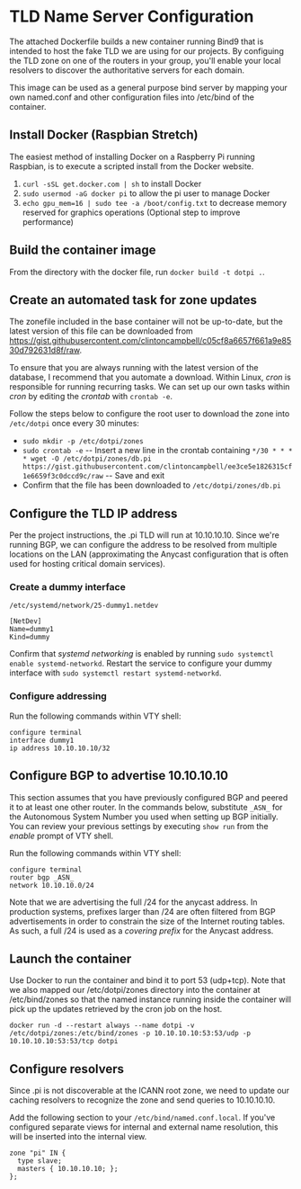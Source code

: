 # TLD Name Server Configuration
The attached Dockerfile builds a new container running Bind9 that is intended to host the fake TLD we are using for our projects. By configuing the TLD zone on one of the routers in your group, you'll enable your local resolvers to discover the authoritative servers for each domain.

This image can be used as a general purpose bind server by mapping your own named.conf and other configuration files into /etc/bind of the container.

## Install Docker (Raspbian Stretch)
The easiest method of installing Docker on a Raspberry Pi running Raspbian, is to execute a scripted install from the Docker website. 

1. `curl -sSL get.docker.com | sh` to install Docker
2. `sudo usermod -aG docker pi` to allow the pi user to manage Docker
3. `echo gpu_mem=16 | sudo tee -a /boot/config.txt` to decrease memory reserved for graphics operations (Optional step to improve performance)

## Build the container image
From the directory with the docker file, run `docker build -t dotpi .`.

## Create an automated task for zone updates
The zonefile included in the base container will not be up-to-date, but the latest version of this file can be downloaded from https://gist.githubusercontent.com/clintoncampbell/c05cf8a6657f661a9e8530d792631d8f/raw.

To ensure that you are always running with the latest version of the database, I recommend that you automate a download. Within Linux, _cron_ is responsible for running recurring tasks. We can set up our own tasks within _cron_ by editing the _crontab_ with `crontab -e`. 

Follow the steps below to configure the root user to download the zone into `/etc/dotpi` once every 30 minutes:

- `sudo mkdir -p /etc/dotpi/zones`
- `sudo crontab -e`
-- Insert a new line in the crontab containing `*/30 * * * * wget -O /etc/dotpi/zones/db.pi https://gist.githubusercontent.com/clintoncampbell/ee3ce5e1826315cf1e6659f3c0dccd9c/raw`
-- Save and exit
- Confirm that the file has been downloaded to `/etc/dotpi/zones/db.pi`

## Configure the TLD IP address
Per the project instructions, the .pi TLD will run at 10.10.10.10. Since we're running BGP, we can configure the address to be resolved from multiple locations on the LAN (approximating the Anycast configuration that is often used for hosting critical domain services).

### Create a dummy interface
`/etc/systemd/network/25-dummy1.netdev`
```
[NetDev]
Name=dummy1
Kind=dummy
```
Confirm that _systemd networking_ is enabled by running `sudo systemctl enable systemd-networkd`. Restart the service to configure your dummy interface with `sudo systemctl restart systemd-networkd`.

### Configure addressing
Run the following commands within VTY shell:
```
configure terminal
interface dummy1
ip address 10.10.10.10/32
```

## Configure BGP to advertise 10.10.10.10
This section assumes that you have previously configured BGP and peered it to at least one other router. In the commands below, substitute `_ASN_` for the Autonomous System Number you used when setting up BGP initially. You can review your previous settings by executing `show run` from the _enable_ prompt of VTY shell.

Run the following commands within VTY shell:
```
configure terminal
router bgp _ASN_
network 10.10.10.0/24
```

Note that we are advertising the full /24 for the anycast address. In production systems, prefixes larger than /24 are often filtered from BGP advertisements in order to constrain the size of the Internet routing tables. As such, a full /24 is used as a _covering prefix_ for the Anycast address.

## Launch the container
Use Docker to run the container and bind it to port 53 (udp+tcp). Note that we also mapped our /etc/dotpi/zones directory into the container at /etc/bind/zones so that the named instance running inside the container will pick up the updates retrieved by the cron job on the host.

`docker run -d --restart always --name dotpi -v /etc/dotpi/zones:/etc/bind/zones -p 10.10.10.10:53:53/udp -p 10.10.10.10:53:53/tcp dotpi`

## Configure resolvers
Since .pi is not discoverable at the ICANN root zone, we need to update our caching resolvers to recognize the zone and send queries to 10.10.10.10.

Add the following section to your `/etc/bind/named.conf.local`. If you've configured separate views for internal and external name resolution, this will be inserted into the internal view.

```
zone "pi" IN {
  type slave;
  masters { 10.10.10.10; };
};
```
